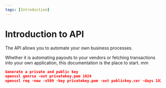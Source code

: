 ```yaml
---
tags: [Introduction]
---
```


# Introduction to API

The API allows you to automate your own business processes.

Whether it is automating payouts to your vendors or fetching transactions into your own application, this documentation is the place to start.
mm

```json
Generate a private and public key
openssl genrsa -out privatekey.pem 1024
openssl req -new -x509 -key privatekey.pem -out publickey.cer -days 1825
```

